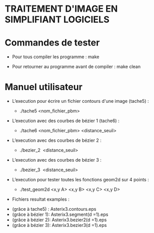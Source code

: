 # TRAITEMENT D'IMAGE EN SIMPLIFIANT LOGICIELS
#	Commandes de tester

- Pour tous compiler les programme : make

- Pour retourner au programme avant de compiler : make clean

#	Manuel utilisateur 


- L’execution pour écrire un fichier contours d'une image (tache5) : 
     + ./tache5 <nom_fichier_pbm>
     
- L’execution avec des courbes de bézier 1 (tache6) :
     + ./tache6 <nom_fichier_pbm> <distance_seuil>
	     
- L’execution avec des courbes de bézier 2 :
	+ ./bezier_2 <image> <distance_seuil>
	
- L’execution avec des courbes de bézier 3 :
	+ ./bezier_3 <image> <distance_seuil>
	
- L’execution pour tester toutes les fonctions geom2d sur 4 points :
	+ ./test_geom2d <x,y A> <x,y B> <x,y C> <x,y D>


- Fichiers resultat examples :
 + (grâce à tache5) : Asterix3.contours.eps 			
 + (grâce à bézier 1): Asterix3.segment(d =1).eps	
 + (grâce à bézier 2): Asterix3.bezier2(d =1).eps	
 + (grâce à bézier 3): Asterix3.bezier3(d =1).eps	

